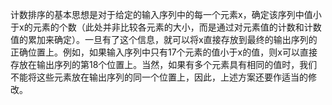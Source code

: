 计数排序的基本思想是对于给定的输入序列中的每一个元素x，确定该序列中值小于x的元素的个数（此处并非比较各元素的大小，而是通过对元素值的计数和计数值的累加来确定）。一旦有了这个信息，就可以将x直接存放到最终的输出序列的正确位置上。例如，如果输入序列中只有17个元素的值小于x的值，则x可以直接存放在输出序列的第18个位置上。当然，如果有多个元素具有相同的值时，我们不能将这些元素放在输出序列的同一个位置上，因此，上述方案还要作适当的修改。